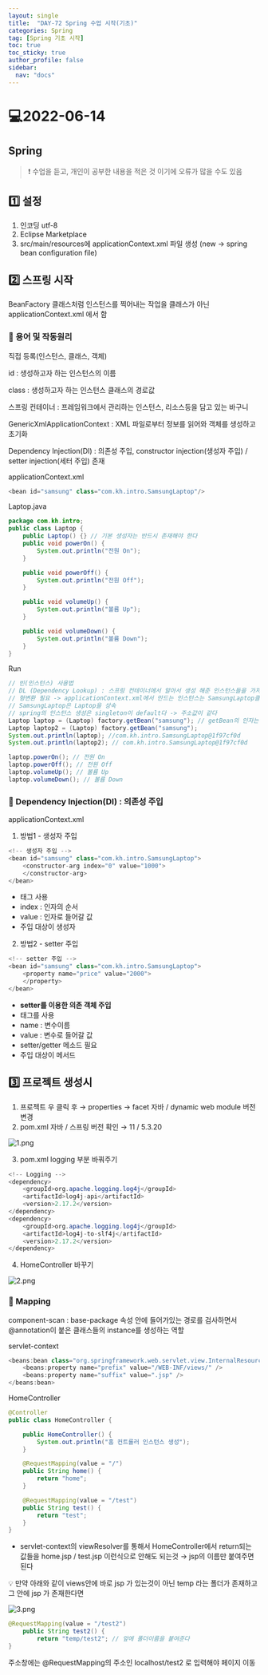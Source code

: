 ```yaml
---
layout: single
title:  "DAY-72 Spring 수업 시작(기초)"
categories: Spring
tag: [Spring 기초 시작]
toc: true
toc_sticky: true
author_profile: false
sidebar:
  nav: "docs"
---
```


# 💻2022-06-14

## Spring

<!--Quote-->
> ❗ 수업을 듣고, 개인이 공부한 내용을 적은 것 이기에 오류가 많을 수도 있음


## 1️⃣ 설정

1. 인코딩 utf-8
2. Eclipse Marketplace
3. src/main/resources에 applicationContext.xml 파일 생성 (new → spring bean configuration file)


## 2️⃣ 스프링 시작

BeanFactory 클래스처럼 인스턴스를 찍어내는 작업을 클래스가 아닌 applicationContext.xml 에서 함

### 🔔 용어 및 작동원리
직접 등록(인스턴스, 클래스, 객체)



id : 생성하고자 하는 인스턴스의 이름


class : 생성하고자 하는 인스턴스 클래스의 경로값


스프링 컨테이너 : 프레임워크에서 관리하는 인스턴스, 리소스등을 담고 있는 바구니


GenericXmlApplicationContext : XML 파일로부터 정보를 읽어와 객체를 생성하고 초기화


Dependency Injection(DI) : 의존성 주입, constructor injection(생성자 주입) / setter injection(세터 주입) 존재



applicationContext.xml

```java
<bean id="samsung" class="com.kh.intro.SamsungLaptop"/>
```

Laptop.java

```java
package com.kh.intro;
public class Laptop {
	public Laptop() {} // 기본 생성자는 반드시 존재해야 한다
	public void powerOn() {
		System.out.println("전원 On");
	}

	public void powerOff() {
		System.out.println("전원 Off");
	}

	public void volumeUp() {
		System.out.println("볼륨 Up");
	}

	public void volumeDown() {
		System.out.println("볼륨 Down");
	}
}
```

Run

```java
// 빈(인스턴스) 사용법
// DL (Dependency Lookup) : 스프링 컨테이너에서 알아서 생성 해준 인스턴스들을 가져다 사용하는 것
// 형변환 필요 -> applicationContext.xml에서 만드는 인스턴스는 SamsungLaptop클래스의 인서턴스
// SamsungLaptop은 Laptop을 상속
// spring의 인스턴스 생성은 singleton이 default다 -> 주소값이 같다
Laptop laptop = (Laptop) factory.getBean("samsung"); // getBean의 인자는 bean의 id
Laptop laptop2 = (Laptop) factory.getBean("samsung");
System.out.println(laptop); //com.kh.intro.SamsungLaptop@1f97cf0d
System.out.println(laptop2); // com.kh.intro.SamsungLaptop@1f97cf0d

laptop.powerOn(); // 전원 On
laptop.powerOff(); // 전원 Off
laptop.volumeUp(); // 볼륨 Up
laptop.volumeDown(); // 볼륨 Down
```

### 🔔 Dependency Injection(DI) : 의존성 주입

applicationContext.xml

1. 방법1 - 생성자 주입

```java
<!-- 생성자 주입 -->
<bean id="samsung" class="com.kh.intro.SamsungLaptop">
	<constructor-arg index="0" value="1000">
	</constructor-arg>
</bean>
```

- <constructor-arg> 태그 사용
- index : 인자의 순서
- value : 인자로 들어갈 값
- 주입 대상이 생성자

2. 방법2 - setter 주입

```java
<!-- setter 주입 -->
<bean id="samsung" class="com.kh.intro.SamsungLaptop">
	<property name="price" value="2000">
	</property>
</bean>
```

- **setter를 이용한 의존 객체 주입**
- <property> 태그를 사용
- name :  변수이름
- value : 변수로 들어갈 값
- setter/getter 메소드 필요
- 주입 대상이 메서드

## 3️⃣ 프로젝트 생성시

1. 프로젝트 우 클릭 후 → properties → facet 자바 / dynamic web module 버전 변경
2. pom.xml 자바 / 스프링 버전 확인 → 11 / 5.3.20

![1.png](/assets/images/posts/2022-06-14/1.png)


3. pom.xml logging 부분 바꿔주기

```java
<!-- Logging -->
<dependency>
	<groupId>org.apache.logging.log4j</groupId>
	<artifactId>log4j-api</artifactId>
	<version>2.17.2</version>
</dependency>
<dependency>
	<groupId>org.apache.logging.log4j</groupId>
	<artifactId>log4j-to-slf4j</artifactId>
	<version>2.17.2</version>
</dependency>
```

4. HomeController 바꾸기

![2.png](/assets/images/posts/2022-06-14/2.png)

### 🔔 Mapping

component-scan : base-package 속성 안에 들어가있는 경로를 검사하면서 @annotation이 붙은 클래스들의 instance를 생성하는 역할

servlet-context

```java
<beans:bean class="org.springframework.web.servlet.view.InternalResourceViewResolver">
	<beans:property name="prefix" value="/WEB-INF/views/" />
	<beans:property name="suffix" value=".jsp" />
</beans:bean>
```

HomeController

```java
@Controller
public class HomeController {

	public HomeController() {
		System.out.println("홈 컨트롤러 인스턴스 생성");
	}

	@RequestMapping(value = "/")
	public String home() {
		return "home";
	}

	@RequestMapping(value = "/test")
	public String test() {
		return "test";
	}
}
```

- servlet-context의 viewResolver를 통해서 HomeController에서 return되는 값들을 home.jsp  / test.jsp 이런식으로 안해도 되는것 → jsp의 이름만 붙여주면 된다

💡 만약 아래와 같이 views안에 바로 jsp 가 있는것이 아닌 temp 라는 폴더가 존재하고 그 안에 jsp 가 존재한다면

![3.png](/assets/images/posts/2022-06-14/3.png)

```java
@RequestMapping(value = "/test2")
	public String test2() {
		return "temp/test2"; // 앞에 폴더이름을 붙여준다
}
```

주소창에는 @RequestMapping의 주소인 localhost/test2 로 입력해야 페이지 이동